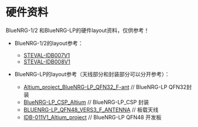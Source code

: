# 硬件资料

BlueNRG-1/2 和BlueNRG-LP的硬件layout资料，仅供参考！

- BlueNRG-1/2的layout参考：

  - [STEVAL-IDB007V1](BlueNRG-1_2_Layout_Reference/STEVAL-IDB007V1.7z)
  - [STEVAL-IDB008V1](BlueNRG-1_2_Layout_Reference/STEVAL-IDB008V1.7z)

- BlueNRG-LP的layout参考（天线部分和封装部分可以分开参考）：

  - [Altium_project_BlueNRG-LP_QFN32_F-ant](BlueNRG-LP_Layout_Reference/Altium_project_BlueNRG-LP_QFN32_F-ant.7z)			  // BlueNRG-LP QFN32封装
  - [BlueNRG-LP_CSP_Altium](BlueNRG-LP_Layout_Reference/BlueNRG-LP_CSP_Altium.7z)                                             // BlueNRG-LP_CSP 封装
  - [BLUENRG-LP_QFN48_VERS3_F_ANTENNA](BlueNRG-LP_Layout_Reference/BLUENRG-LP_QFN48_VERS3_F_ANTENNA.PcbDoc)      //  板载天线
  - [IDB-011V1_Altium_project](BlueNRG-LP_Layout_Reference/IDB-011V1_Altium_project.7z)                                           // BlueNRG-LP QFN48 开发板

  

  

